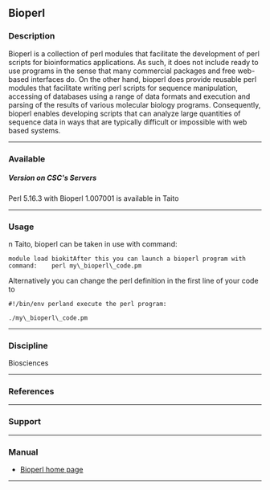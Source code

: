 ## Bioperl

### Description

Bioperl is a collection of perl modules that facilitate the development of perl scripts for bioinformatics applications. As such, it does not include ready to use programs in the sense that many commercial packages and free web-based interfaces do. On the other hand, bioperl does provide reusable perl modules that facilitate writing perl scripts for sequence manipulation, accessing of databases using a range of data formats and execution and parsing of the results of various molecular biology programs. Consequently, bioperl enables developing scripts that can analyze large quantities of sequence data in ways that are typically difficult or impossible with web based systems.

* * *

### Available

##### Version on CSC's Servers

Perl 5.16.3 with Bioperl 1.007001 is available in Taito

* * *

### Usage

n Taito, bioperl can be taken in use with command:

    module load biokitAfter this you can launch a bioperl program with command:    perl my\_bioperl\_code.pm

Alternatively you can change the perl definition in the first line of your code to

    #!/bin/env perland execute the perl program:

    ./my\_bioperl\_code.pm

* * *

### Discipline

Biosciences  

* * *

### References

* * *

### Support

* * *

### Manual

*   [Bioperl home page](http://www.bioperl.org/)

* * *